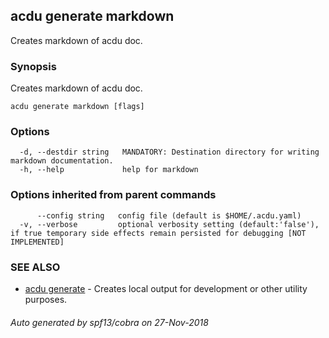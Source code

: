 ## acdu generate markdown

Creates markdown of acdu doc.

### Synopsis

Creates markdown of acdu doc.

```
acdu generate markdown [flags]
```

### Options

```
  -d, --destdir string   MANDATORY: Destination directory for writing markdown documentation.
  -h, --help             help for markdown
```

### Options inherited from parent commands

```
      --config string   config file (default is $HOME/.acdu.yaml)
  -v, --verbose         optional verbosity setting (default:'false'), if true temporary side effects remain persisted for debugging [NOT IMPLEMENTED]
```

### SEE ALSO

* [acdu generate](acdu_generate.md)	 - Creates local output for development or other utility purposes.

###### Auto generated by spf13/cobra on 27-Nov-2018
